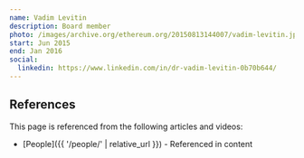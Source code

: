 ```yaml
---
name: Vadim Levitin
description: Board member
photo: /images/archive.org/ethereum.org/20150813144007/vadim-levitin.jpg
start: Jun 2015
end: Jan 2016
social:
  linkedin: https://www.linkedin.com/in/dr-vadim-levitin-0b70b644/
---
```


## References

This page is referenced from the following articles and videos:

- [People]({{ '/people/' | relative_url }}) - Referenced in content
